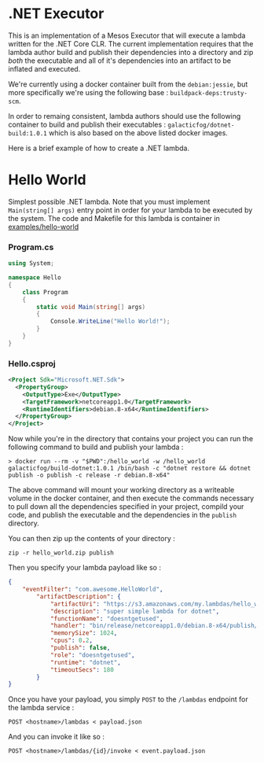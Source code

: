 # .NET Executor

This is an implementation of a Mesos Executor that will execute a lambda written for the .NET Core CLR.  The current implementation requires that the lambda author build and publish their dependencies into a directory and zip *both* the executable and all of it's dependencies into an artifact to be inflated and executed.

We're currently using a docker container built from the `debian:jessie`, but more specifically we're using the following base : `buildpack-deps:trusty-scm`.  

In order to remaing consistent, lambda authors should use the following container to build and publish their executables : `galacticfog/dotnet-build:1.0.1` which is also based on the above listed docker images.

Here is a brief example of how to create a .NET lambda.

# Hello World

Simplest possible .NET lambda.  Note that you must implement `Main(string[] args)` entry point in order for your lambda to be executed by the system. The code and Makefile for this
lambda is container in [examples/hello-world](examples/hello-world)

### Program.cs
```c#
using System;

namespace Hello
{
	class Program
	{
		static void Main(string[] args)
		{
			Console.WriteLine("Hello World!");
		}
	}
}
```

### Hello.csproj

```xml
<Project Sdk="Microsoft.NET.Sdk">
  <PropertyGroup>
    <OutputType>Exe</OutputType>
    <TargetFramework>netcoreapp1.0</TargetFramework>
    <RuntimeIdentifiers>debian.8-x64</RuntimeIdentifiers>
  </PropertyGroup>
</Project>
```

Now while you're in the directory that contains your project you can run the following command to build and publish your lambda :

```
> docker run --rm -v "$PWD":/hello_world -w /hello_world galacticfog/build-dotnet:1.0.1 /bin/bash -c "dotnet restore && dotnet publish -o publish -c release -r debian.8-x64"
```

The above command will mount your working directory as a writeable volume in the docker container, and then execute the commands necessary to pull down all the dependencies specified in your project, compild your code, and publish the executable and the dependencies in the `publish` directory.

You can then zip up the contents of your directory : 
```
zip -r hello_world.zip publish
```

Then you specify your lambda payload like so : 
```json
{
	"eventFilter": "com.awesome.HelloWorld",
		"artifactDescription": {
			"artifactUri": "https://s3.amazonaws.com/my.lambdas/hello_world.zip",
			"description": "super simple lambda for dotnet",
			"functionName": "doesntgetused",
			"handler": "bin/release/netcoreapp1.0/debian.8-x64/publish/Hello",
			"memorySize": 1024,
			"cpus": 0.2,
			"publish": false,
			"role": "doesntgetused",
			"runtime": "dotnet",
			"timeoutSecs": 180
		}
}
```

Once you have your payload, you simply `POST` to the `/lambdas` endpoint for the lambda service : 
```
POST <hostname>/lambdas < payload.json
```

And you can invoke it like so : 
```
POST <hostname>/lambdas/{id}/invoke < event.payload.json
```
